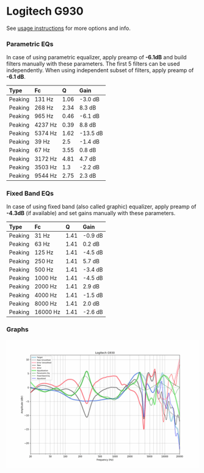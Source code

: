# Logitech G930
See [usage instructions](https://github.com/jaakkopasanen/AutoEq#usage) for more options and info.

### Parametric EQs
In case of using parametric equalizer, apply preamp of **-6.1dB** and build filters manually
with these parameters. The first 5 filters can be used independently.
When using independent subset of filters, apply preamp of **-6.1 dB**.

| Type    | Fc      |    Q | Gain     |
|:--------|:--------|:-----|:---------|
| Peaking | 131 Hz  | 1.06 | -3.0 dB  |
| Peaking | 268 Hz  | 2.34 | 8.3 dB   |
| Peaking | 965 Hz  | 0.46 | -6.1 dB  |
| Peaking | 4237 Hz | 0.39 | 8.8 dB   |
| Peaking | 5374 Hz | 1.62 | -13.5 dB |
| Peaking | 39 Hz   | 2.5  | -1.4 dB  |
| Peaking | 67 Hz   | 3.55 | 0.8 dB   |
| Peaking | 3172 Hz | 4.81 | 4.7 dB   |
| Peaking | 3503 Hz | 1.3  | -2.2 dB  |
| Peaking | 9544 Hz | 2.75 | 2.3 dB   |

### Fixed Band EQs
In case of using fixed band (also called graphic) equalizer, apply preamp of **-4.3dB**
(if available) and set gains manually with these parameters.

| Type    | Fc       |    Q | Gain    |
|:--------|:---------|:-----|:--------|
| Peaking | 31 Hz    | 1.41 | -0.9 dB |
| Peaking | 63 Hz    | 1.41 | 0.2 dB  |
| Peaking | 125 Hz   | 1.41 | -4.5 dB |
| Peaking | 250 Hz   | 1.41 | 5.7 dB  |
| Peaking | 500 Hz   | 1.41 | -3.4 dB |
| Peaking | 1000 Hz  | 1.41 | -4.5 dB |
| Peaking | 2000 Hz  | 1.41 | 2.9 dB  |
| Peaking | 4000 Hz  | 1.41 | -1.5 dB |
| Peaking | 8000 Hz  | 1.41 | 2.0 dB  |
| Peaking | 16000 Hz | 1.41 | -2.6 dB |

### Graphs
![](./Logitech%20G930.png)